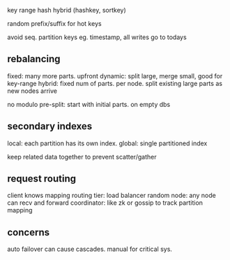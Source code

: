 ---
---
key range
hash
hybrid (hashkey, sortkey)

random prefix/suffix for hot keys

avoid seq. partition keys
eg. timestamp, all writes go to todays

## rebalancing
fixed: many more parts. upfront
dynamic: split large, merge small, good for key-range
hybrid: fixed num of parts. per node. split existing large parts as new nodes arrive

no modulo
pre-split: start with initial parts. on empty dbs

## secondary indexes
local: each partition has its own index.
global: single partitioned index

keep related data together to prevent scatter/gather

## request routing
client knows mapping
routing tier: load balancer
random node: any node can recv and forward
coordinator: like zk or gossip to track partition mapping

## concerns
auto failover can cause cascades. manual for critical sys.
